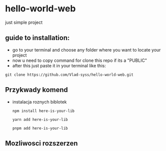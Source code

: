 # hello-world-web
just simple project

## guide to installation:
 - go to your terminal and choose any folder where you want to locate your project
 - now u need to copy command for clone this repo if its a "PUBLIC"
 - after this just paste it in your terminal like this:
  ```
git clone https://github.com/Vlad-syss/hello-world-web.git
```
## Przykwady komend 
 - instalacja roznych biblotek
   ```
   npm install here-is-your-lib
   ```
   ```
   yarn add here-is-your-lib
   ```
   ```
   pnpm add here-is-your-lib
   ```
## Mozliwosci rozszerzen
